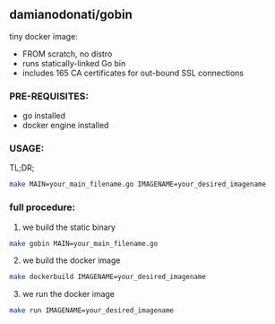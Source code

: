 ## damianodonati/gobin

tiny docker image:
- FROM scratch, no distro
- runs statically-linked Go bin 
- includes 165 CA certificates for out-bound SSL connections

### PRE-REQUISITES:
- go installed
- docker engine installed

### USAGE:

TL;DR;
```sh
make MAIN=your_main_filename.go IMAGENAME=your_desired_imagename
```
### full procedure:
1) we build the static binary
```sh
make gobin MAIN=your_main_filename.go
```

2) we build the docker image
```sh
make dockerbuild IMAGENAME=your_desired_imagename 
```

3) we run the docker image
```sh
make run IMAGENAME=your_desired_imagename
```
